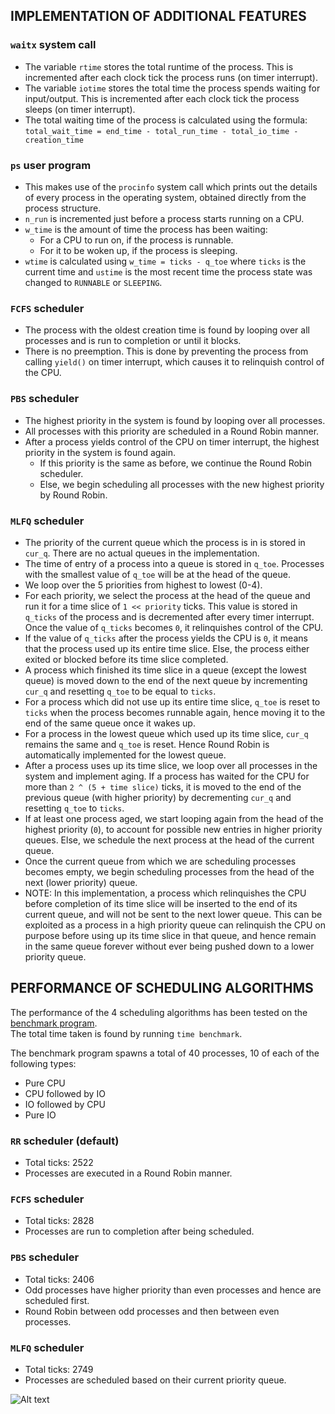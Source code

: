 ## IMPLEMENTATION OF ADDITIONAL FEATURES

### ```waitx``` system call
  
- The variable ```rtime``` stores the total runtime of the process. This is incremented after each clock tick the 
  process runs (on timer interrupt).
- The variable ```iotime``` stores the total time the process spends waiting for input/output. This is incremented 
  after each clock tick the process sleeps (on timer interrupt).
- The total waiting time of the process is calculated using the formula:  
  ```total_wait_time = end_time - total_run_time - total_io_time - creation_time```
  
### ```ps``` user program

- This makes use of the ```procinfo``` system call which prints out the details of every process in the operating 
  system, obtained directly from the process structure.
- ```n_run``` is incremented just before a process starts running on a CPU.
- ```w_time``` is the amount of time the process has been waiting:
  - For a CPU to run on, if the process is runnable.
  - For it to be woken up, if the process is sleeping.
- ```wtime``` is calculated using ```w_time = ticks - q_toe``` where ```ticks``` is the current time and ```ustime``` is the most recent time the 
  process state was changed to ```RUNNABLE``` or ```SLEEPING```. 

### ```FCFS``` scheduler

- The process with the oldest creation time is found by looping over all processes and is run to completion or until it 
  blocks. 
- There is no preemption. This is done by preventing the process from calling ```yield()``` on timer interrupt,
  which causes it to relinquish control of the CPU.
  
### ```PBS``` scheduler

- The highest priority in the system is found by looping over all processes.
- All processes with this priority are scheduled in a Round Robin manner.
- After a process yields control of the CPU on timer interrupt, the highest priority in the system is found again. 
  - If this priority is the same as before, we continue the Round Robin scheduler. 
  - Else, we begin scheduling all processes with the new highest priority by Round Robin.
  
### ```MLFQ``` scheduler

- The priority of the current queue which the process is in is stored in ```cur_q```. There are no actual queues 
  in the implementation.
- The time of entry of a process into a queue is stored in ```q_toe```. Processes with the smallest value of 
  ```q_toe``` will be at the head of the queue.
- We loop over the 5 priorities from highest to lowest (0-4).
- For each priority, we select the process at the head of the queue and run it for a time slice of ```1 << priority``` 
  ticks. This value is stored in ```q_ticks``` of the process and is decremented after every timer interrupt. Once 
  the value of ```q_ticks``` becomes ```0```, it relinquishes control of the CPU.
- If the value of ```q_ticks``` after the process yields the CPU is ```0```, it means that the process used up its 
  entire time slice. Else, the process either exited or blocked before its time slice completed.
- A process which finished its time slice in a queue (except the lowest queue) is moved down to the end of the next 
  queue by incrementing  ```cur_q``` and resetting ```q_toe``` to be equal to ```ticks```. 
- For a process which did not use up its entire time slice, ```q_toe``` is reset to ```ticks``` when the process 
  becomes runnable again, hence moving it to the end of the same queue once it wakes up.
- For a process in the lowest queue which used up its time slice, ```cur_q``` remains the same and ```q_toe``` is reset.
  Hence Round Robin is automatically implemented for the lowest queue.
- After a process uses up its time slice, we loop over all processes in the system and implement aging. If a process
  has waited for the CPU for more than ```2 ^ (5 + time slice)``` ticks, it is moved to the end of the previous queue 
  (with higher priority) by decrementing ```cur_q``` and resetting ```q_toe``` to ```ticks```.
- If at least one process aged, we start looping again from the head of the highest priority (```0```), to account for
  possible new entries in higher priority queues. Else, we schedule the next process at the head of the current queue.
- Once the current queue from which we are scheduling processes becomes empty, we begin scheduling processes from the 
  head of the next (lower priority) queue.
- NOTE: In this implementation, a process which relinquishes the CPU before completion of its time slice will be 
  inserted to the end of its current queue, and will not be sent to the next lower queue. This can be exploited as a
  process in a high priority queue can relinquish the CPU on purpose before using up its time slice in that queue, and 
  hence remain in the same queue forever without ever being pushed down to a lower priority queue.

## PERFORMANCE OF SCHEDULING ALGORITHMS

The performance of the 4 scheduling algorithms has been tested on the [benchmark program](xv6/benchmark.c).  
The total time taken is found by running ```time benchmark```.  

The benchmark program spawns a total of 40 processes, 10 of each of the following types:
- Pure CPU
- CPU followed by IO
- IO followed by CPU
- Pure IO

### ```RR``` scheduler (default)
- Total ticks: 2522
- Processes are executed in a Round Robin manner.  
  
### ```FCFS``` scheduler
- Total ticks: 2828
- Processes are run to completion after being scheduled.

### ```PBS``` scheduler
- Total ticks: 2406
- Odd processes have higher priority than even processes and hence are scheduled first.
- Round Robin between odd processes and then between even processes.

### ```MLFQ``` scheduler
- Total ticks: 2749
- Processes are scheduled based on their current priority queue.

![Alt text](pyscripts/graph.jpg)
